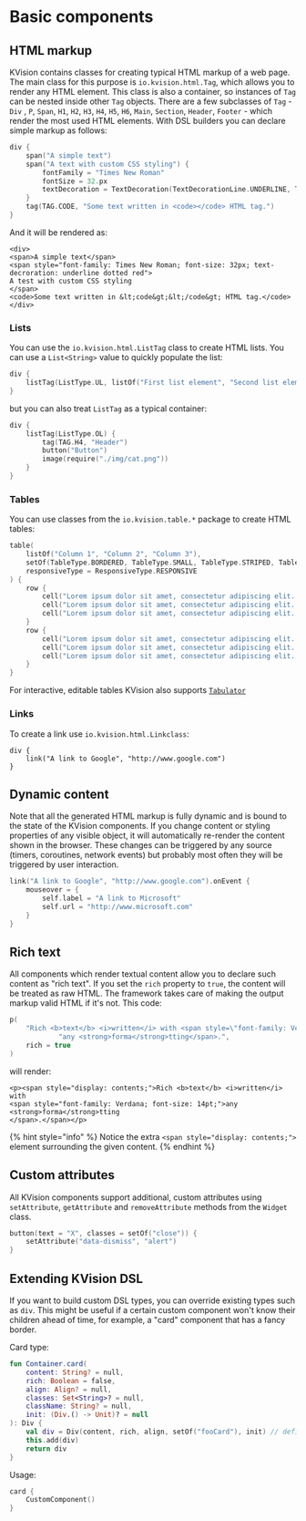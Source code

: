 # Basic components

## HTML markup

KVision contains classes for creating typical HTML markup of a web page. The main class for this purpose is `io.kvision.html.Tag`, which allows you to render any HTML element. This class is also a container, so instances of `Tag` can be nested inside other `Tag` objects. There are a few subclasses of `Tag` - `Div` , `P`, `Span`, `H1`, `H2`, `H3`, `H4`, `H5`, `H6`, `Main`, `Section`, `Header`, `Footer` - which render the most used HTML elements. With DSL builders you can declare simple markup as follows:

```kotlin
div {
    span("A simple text")
    span("A text with custom CSS styling") {
        fontFamily = "Times New Roman"
        fontSize = 32.px
        textDecoration = TextDecoration(TextDecorationLine.UNDERLINE, TextDecorationStyle.DOTTED, Color.name(Col.RED))
    }
    tag(TAG.CODE, "Some text written in <code></code> HTML tag.")
}
```

And it will be rendered as:

```markup
<div>
<span>A simple text</span>
<span style="font-family: Times New Roman; font-size: 32px; text-decroration: underline dotted red">
A test with custom CSS styling
</span>
<code>Some text written in &lt;code&gt;&lt;/code&gt; HTML tag.</code>
</div>
```

### Lists

You can use the `io.kvision.html.ListTag` class to create HTML lists. You can use a `List<String>` value to quickly populate the list:

```kotlin
div {
    listTag(ListType.UL, listOf("First list element", "Second list element", "Third list element"))
}
```

but you can also treat `ListTag` as a typical container:

```kotlin
div {
    listTag(ListType.OL) {
        tag(TAG.H4, "Header")
        button("Button")
        image(require("./img/cat.png"))
    }
}
```

### Tables

You can use classes from the `io.kvision.table.*` package to create HTML tables:

```kotlin
table(
    listOf("Column 1", "Column 2", "Column 3"),
    setOf(TableType.BORDERED, TableType.SMALL, TableType.STRIPED, TableType.HOVER),
    responsiveType = ResponsiveType.RESPONSIVE
) {
    row {
        cell("Lorem ipsum dolor sit amet, consectetur adipiscing elit. Fusce nec fringilla turpis.")
        cell("Lorem ipsum dolor sit amet, consectetur adipiscing elit. Fusce nec fringilla turpis.")
        cell("Lorem ipsum dolor sit amet, consectetur adipiscing elit. Fusce nec fringilla turpis.")
    }
    row {
        cell("Lorem ipsum dolor sit amet, consectetur adipiscing elit. Fusce nec fringilla turpis.")
        cell("Lorem ipsum dolor sit amet, consectetur adipiscing elit. Fusce nec fringilla turpis.")
        cell("Lorem ipsum dolor sit amet, consectetur adipiscing elit. Fusce nec fringilla turpis.")
    }
}
```

For interactive, editable tables KVision also supports [`Tabulator`](https://kvision.gitbook.io/kvision-guide/part-2-advanced-features/tabulator-tables)

### Links

To create a link use `io.kvision.html.Linkclass`:

```text
div {
    link("A link to Google", "http://www.google.com")
}
```

## Dynamic content

Note that all the generated HTML markup is fully dynamic and is bound to the state of the KVision components. If you change content or styling properties of any visible object, it will automatically re-render the content shown in the browser. These changes can be triggered by any source \(timers, coroutines, network events\) but probably most often they will be triggered by user interaction.

```kotlin
link("A link to Google", "http://www.google.com").onEvent {
    mouseover = {
        self.label = "A link to Microsoft"
        self.url = "http://www.microsoft.com"
    }
}
```

## Rich text

All components which render textual content allow you to declare such content as "rich text". If you set the `rich` property to `true`, the content will be treated as raw HTML. The framework takes care of making the output markup valid HTML if it's not. This code:

```kotlin
p(
    "Rich <b>text</b> <i>written</i> with <span style=\"font-family: Verdana; font-size: 14pt\">" +
            "any <strong>forma</strong>tting</span>.",
    rich = true
)
```

will render:

```markup
<p><span style="display: contents;">Rich <b>text</b> <i>written</i> with
<span style="font-family: Verdana; font-size: 14pt;">any <strong>forma</strong>tting
</span>.</span></p>
```

{% hint style="info" %}
Notice the extra `<span style="display: contents;">` element surrounding the given content.
{% endhint %}

## Custom attributes

All KVision components support additional, custom attributes using `setAttribute`, `getAttribute` and `removeAttribute` methods from the `Widget` class.

```kotlin
button(text = "X", classes = setOf("close")) {
    setAttribute("data-dismiss", "alert")
}
```


## Extending KVision DSL

If you want to build custom DSL types, you can override existing types such as `div`. This might be useful if a certain custom component won't know their children ahead of time, for example, a "card" component that has a fancy border.

Card type:

```kotlin
fun Container.card(
    content: String? = null,
    rich: Boolean = false,
    align: Align? = null,
    classes: Set<String>? = null,
    className: String? = null,
    init: (Div.() -> Unit)? = null
): Div {
    val div = Div(content, rich, align, setOf("fooCard"), init) // define css classname or other overrides here
    this.add(div)
    return div
}
```

Usage:

```kotlin
card {
    CustomComponent()
}
```







